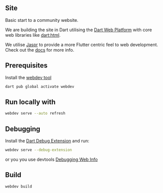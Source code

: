 ## Site

Basic start to a community website.

We are building the site in Dart utilising the [Dart Web Platform](https://dart.dev/web) with core web libraries like [dart:html](https://api.dart.dev/stable/3.1.0/dart-html/dart-html-library.html).

We utilise [Jaspr](https://pub.dev/packages/jaspr) to provide a more Flutter centric feel to web development. Check out the [docs](https://docs.page/schultek/jaspr) for more info.


## Prerequisites

Install the [webdev tool](https://dart.dev/tools/webdev)

```sh
dart pub global activate webdev
```

## Run locally with

```sh
webdev serve --auto refresh
```

## Debugging

Install the [Dart Debug Extension](https://chrome.google.com/webstore/detail/dart-debug-extension/eljbmlghnomdjgdjmbdekegdkbabckhm) and run:

```sh
webdev serve --debug-extension
```

or you you use devtools [Debugging Web Info](https://dart.dev/web/debugging)

## Build

```sh
webdev build
```

